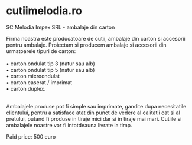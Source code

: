 # cutiimelodia.ro
SC Melodia Impex SRL - ambalaje din carton

Firma noastra este producatoare de cutii, ambalaje din carton si accesorii pentru ambalaje. Proiectam si producem ambalaje si accesorii din urmatoarele tipuri de carton:
<br><br>&bull; carton ondulat tip 3 (natur sau alb) <br>&bull; carton ondulat tip 5 (natur sau alb)
<br>&bull; carton microondulat <br>&bull; carton caserat / imprimat <br>&bull; carton duplex.

<br>Ambalajele produse pot fi simple sau imprimate, gandite dupa necesitatile clientului, pentru a satisface atat din punct de vedere al calitatii cat si al pretului, putand fi produse in tiraje mici dar si in tiraje mai mari. Cutiile si ambalajele noastre vor fi intotdeauna livrate la timp.

Paid price: 500 euro
